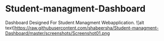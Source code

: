 # Student-managment-Dashboard
Dashboard Designed For Student Managment Webapplication.
![alt text]https://raw.githubusercontent.com/shabeersha/Student-managment-Dashboard/master/screenshots/Screenshot01.png
